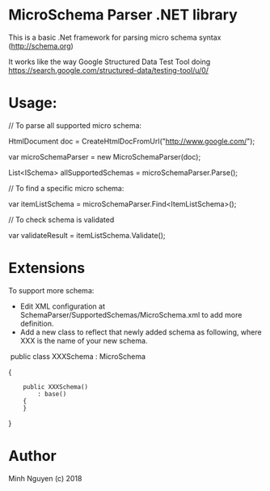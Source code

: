 # MicroSchema Parser .NET library

This is a basic .Net framework for parsing micro schema syntax (http://schema.org) 

It works like the way Google Structured Data Test Tool doing https://search.google.com/structured-data/testing-tool/u/0/ 

# Usage:

// To parse all supported micro schema:

HtmlDocument doc = CreateHtmlDocFromUrl("http://www.google.com/");

var microSchemaParser = new MicroSchemaParser(doc);

List\<ISchema\> allSupportedSchemas = microSchemaParser.Parse();
  
  

// To find a specific micro schema:

var itemListSchema = microSchemaParser.Find\<ItemListSchema\>();
  

// To check schema is validated

var validateResult = itemListSchema.Validate();

# Extensions

To support more schema:
* Edit XML configuration at SchemaParser/SupportedSchemas/MicroSchema.xml to add more definition.
* Add a new class to reflect that newly added schema as following, where XXX is the name of your new schema.
  
  public class XXXSchema : MicroSchema
  
  {  
  
        public XXXSchema()        
            : base()
        {
        }
  }

# Author
 Minh Nguyen (c) 2018
 
